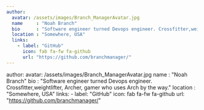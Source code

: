 ```yaml
---
author:
  avatar: /assets/images/Branch_ManagerAvatar.jpg
  name     : "Noah Branch"
  bio      : "Software engineer turned Devops engineer. Crossfitter,weightlifter, Archer, gamer who uses Arch by the way."
  location : "Somewhere, USA"
  links:
    - label: "GitHub"
      icon: fab fa-fw fa-github
      url: "https://github.com/branchmanager/"
---
```


author:
  avatar: /assets/images/Branch_ManagerAvatar.jpg
  name     : "Noah Branch"
  bio      : "Software engineer turned Devops engineer. Crossfitter,weightlifter, Archer, gamer who uses Arch by the way."
  location : "Somewhere, USA"
  links:
    - label: "GitHub"
      icon: fab fa-fw fa-github
      url: "https://github.com/branchmanager/"